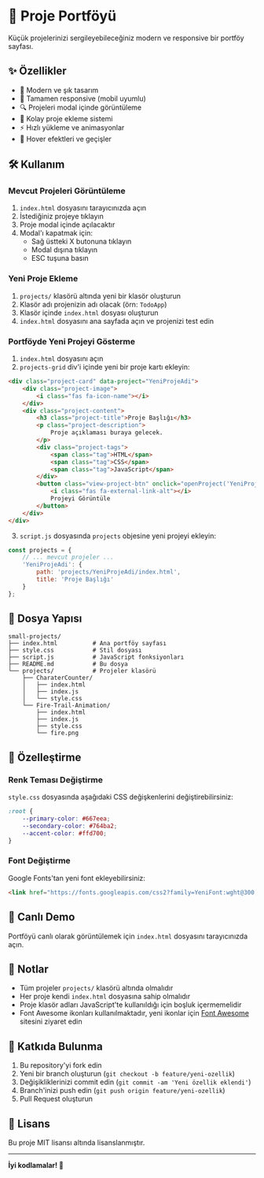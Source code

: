 # 🚀 Proje Portföyü

Küçük projelerinizi sergileyebileceğiniz modern ve responsive bir portföy sayfası.

## ✨ Özellikler

- 🎨 Modern ve şık tasarım
- 📱 Tamamen responsive (mobil uyumlu)
- 🔍 Projeleri modal içinde görüntüleme
- 🎯 Kolay proje ekleme sistemi
- ⚡ Hızlı yükleme ve animasyonlar
- 🎪 Hover efektleri ve geçişler

## 🛠️ Kullanım

### Mevcut Projeleri Görüntüleme

1. `index.html` dosyasını tarayıcınızda açın
2. İstediğiniz projeye tıklayın
3. Proje modal içinde açılacaktır
4. Modal'ı kapatmak için:
   - Sağ üstteki X butonuna tıklayın
   - Modal dışına tıklayın
   - ESC tuşuna basın

### Yeni Proje Ekleme

1. `projects/` klasörü altında yeni bir klasör oluşturun
2. Klasör adı projenizin adı olacak (örn: `TodoApp`)
3. Klasör içinde `index.html` dosyası oluşturun
4. `index.html` dosyasını ana sayfada açın ve projenizi test edin

### Portföyde Yeni Projeyi Gösterme

1. `index.html` dosyasını açın
2. `projects-grid` div'i içinde yeni bir proje kartı ekleyin:

```html
<div class="project-card" data-project="YeniProjeAdi">
    <div class="project-image">
        <i class="fas fa-icon-name"></i>
    </div>
    <div class="project-content">
        <h3 class="project-title">Proje Başlığı</h3>
        <p class="project-description">
            Proje açıklaması buraya gelecek.
        </p>
        <div class="project-tags">
            <span class="tag">HTML</span>
            <span class="tag">CSS</span>
            <span class="tag">JavaScript</span>
        </div>
        <button class="view-project-btn" onclick="openProject('YeniProjeAdi')">
            <i class="fas fa-external-link-alt"></i>
            Projeyi Görüntüle
        </button>
    </div>
</div>
```

3. `script.js` dosyasında `projects` objesine yeni projeyi ekleyin:

```javascript
const projects = {
    // ... mevcut projeler ...
    'YeniProjeAdi': {
        path: 'projects/YeniProjeAdi/index.html',
        title: 'Proje Başlığı'
    }
};
```

## 📁 Dosya Yapısı

```
small-projects/
├── index.html          # Ana portföy sayfası
├── style.css           # Stil dosyası
├── script.js           # JavaScript fonksiyonları
├── README.md           # Bu dosya
└── projects/           # Projeler klasörü
    ├── CharaterCounter/
    │   ├── index.html
    │   ├── index.js
    │   └── style.css
    └── Fire-Trail-Animation/
        ├── index.html
        ├── index.js
        ├── style.css
        └── fire.png
```

## 🎨 Özelleştirme

### Renk Teması Değiştirme

`style.css` dosyasında aşağıdaki CSS değişkenlerini değiştirebilirsiniz:

```css
:root {
    --primary-color: #667eea;
    --secondary-color: #764ba2;
    --accent-color: #ffd700;
}
```

### Font Değiştirme

Google Fonts'tan yeni font ekleyebilirsiniz:

```html
<link href="https://fonts.googleapis.com/css2?family=YeniFont:wght@300;400;500;600;700&display=swap" rel="stylesheet">
```

## 🚀 Canlı Demo

Portföyü canlı olarak görüntülemek için `index.html` dosyasını tarayıcınızda açın.

## 📝 Notlar

- Tüm projeler `projects/` klasörü altında olmalıdır
- Her proje kendi `index.html` dosyasına sahip olmalıdır
- Proje klasör adları JavaScript'te kullanıldığı için boşluk içermemelidir
- Font Awesome ikonları kullanılmaktadır, yeni ikonlar için [Font Awesome](https://fontawesome.com/icons) sitesini ziyaret edin

## 🤝 Katkıda Bulunma

1. Bu repository'yi fork edin
2. Yeni bir branch oluşturun (`git checkout -b feature/yeni-ozellik`)
3. Değişikliklerinizi commit edin (`git commit -am 'Yeni özellik eklendi'`)
4. Branch'inizi push edin (`git push origin feature/yeni-ozellik`)
5. Pull Request oluşturun

## 📄 Lisans

Bu proje MIT lisansı altında lisanslanmıştır.

---

**İyi kodlamalar! 🎉** 